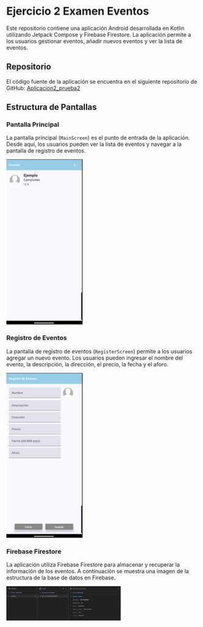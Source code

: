 # Ejercicio 2 Examen Eventos

Este repositorio contiene una aplicación Android desarrollada en Kotlin utilizando Jetpack Compose y Firebase Firestore. La aplicación permite a los usuarios gestionar eventos, añadir nuevos eventos y ver la lista de eventos.

## Repositorio

El código fuente de la aplicación se encuentra en el siguiente repositorio de GitHub: [Aplicacion2_prueba2](https://github.com/jmartter/Aplicacion2_prueba2.git)

## Estructura de Pantallas

### Pantalla Principal

La pantalla principal (`MainScreen`) es el punto de entrada de la aplicación. Desde aquí, los usuarios pueden ver la lista de eventos y navegar a la pantalla de registro de eventos.

<img src="app/src/main/res/drawable/pantalla1.png" alt="Pantalla Principal" width="200"/>

### Registro de Eventos

La pantalla de registro de eventos (`RegisterScreen`) permite a los usuarios agregar un nuevo evento. Los usuarios pueden ingresar el nombre del evento, la descripción, la dirección, el precio, la fecha y el aforo.

<img src="app/src/main/res/drawable/pantalla2.png" alt="Registro de Eventos" width="200"/>

### Firebase Firestore

La aplicación utiliza Firebase Firestore para almacenar y recuperar la información de los eventos. A continuación se muestra una imagen de la estructura de la base de datos en Firebase.

<img src="app/src/main/res/drawable/firebase.png" alt="Firebase Firestore" width="300"/>

